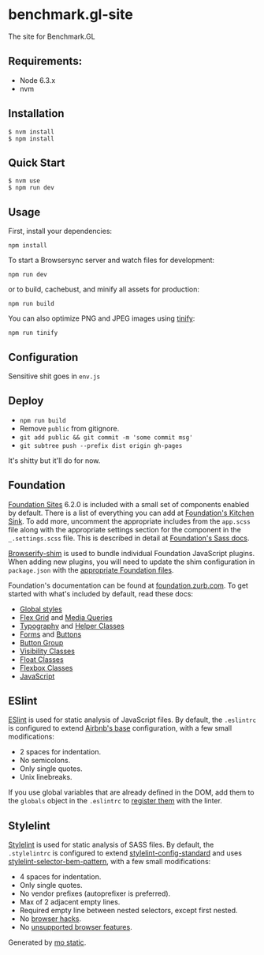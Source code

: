 # benchmark.gl-site

The site for Benchmark.GL


## Requirements:

- Node 6.3.x
- nvm

## Installation

```
$ nvm install
$ npm install
```

## Quick Start

```
$ nvm use
$ npm run dev
```

## Usage

First, install your dependencies:

```
npm install
```

To start a Browsersync server and watch files for development:

```
npm run dev
```

or to build, cachebust, and minify all assets for production:

```
npm run build
```

You can also optimize PNG and JPEG images using [tinify](https://www.npmjs.com/package/tinify):

```
npm run tinify
```

## Configuration

Sensitive shit goes in `env.js`

## Deploy

* `npm run build`
* Remove `public` from gitignore.
* `git add public && git commit -m 'some commit msg'`
* `git subtree push --prefix dist origin gh-pages`

It's shitty but it'll do for now.

## Foundation

[Foundation Sites](http://foundation.zurb.com/sites.html) 6.2.0 is included with a small set of components enabled by
default. There is a list of everything you can add at [Foundation's Kitchen Sink](http://foundation.zurb.com/sites/docs/kitchen-sink.html).
To add more, uncomment the appropriate includes from the `app.scss` file along
with the appropriate settings section for the component in the `_.settings.scss`
file. This is described in detail at [Foundation's Sass docs](http://foundation.zurb.com/sites/docs/sass.html#adjusting-css-output).

[Browserify-shim](https://github.com/thlorenz/browserify-shim) is used to bundle individual Foundation JavaScript plugins. When adding
new plugins, you will need to update the shim configuration in `package.json` with the [appropriate Foundation files](http://foundation.zurb.com/sites/docs/javascript.html#file-structure).

Foundation's documentation can be found at [foundation.zurb.com](http://foundation.zurb.com/sites/docs/).
To get started with what's included by default, read these docs:

* [Global styles](http://foundation.zurb.com/sites/docs/global.html)
* [Flex Grid](http://foundation.zurb.com/sites/docs/flex-grid.html) and [Media Queries](http://foundation.zurb.com/sites/docs/media-queries.html)
* [Typography](http://foundation.zurb.com/sites/docs/typography-base.html) and [Helper Classes](http://foundation.zurb.com/sites/docs/typography-helpers.html)
* [Forms](http://foundation.zurb.com/sites/docs/forms.html) and [Buttons](http://foundation.zurb.com/sites/docs/button.html)
* [Button Group](http://foundation.zurb.com/sites/docs/button-group.html)
* [Visibility Classes](http://foundation.zurb.com/sites/docs/visibility.html)
* [Float Classes](http://foundation.zurb.com/sites/docs/float-classes.html)
* [Flexbox Classes](http://foundation.zurb.com/sites/docs/flexbox.html)
* [JavaScript](http://foundation.zurb.com/sites/docs/javascript.html)

## ESlint

[ESlint](http://eslint.org/) is used for static analysis of JavaScript files. By default,
the `.eslintrc` is configured to extend [Airbnb's base](https://github.com/airbnb/javascript/tree/master/packages/eslint-config-airbnb#eslint-config-airbnbbase) configuration,
with a few small modifications:

* 2 spaces for indentation.
* No semicolons.
* Only single quotes.
* Unix linebreaks.

If you use global variables that are already defined in the DOM, add them to the `globals` object
in the `.eslintrc` to [register them](http://eslint.org/docs/user-guide/configuring#specifying-globals) with the linter.

## Stylelint

[Stylelint](https://github.com/stylelint/stylelint) is used for static analysis of SASS files. By default,
the `.stylelintrc` is configured to extend [stylelint-config-standard](https://github.com/stylelint/stylelint-config-standard)
and uses [stylelint-selector-bem-pattern](https://github.com/davidtheclark/stylelint-selector-bem-pattern),
with a few small modifications:

* 4 spaces for indentation.
* Only single quotes.
* No vendor prefixes (autoprefixer is preferred).
* Max of 2 adjacent empty lines.
* Required empty line between nested selectors, except first nested.
* No [browser hacks](https://github.com/stylelint/stylelint/tree/master/src/rules/no-browser-hacks).
* No [unsupported browser features](http://stylelint.io/user-guide/rules/no-unsupported-browser-features/).

Generated by [mo static](https://github.com/istrategylabs/mo-static).
